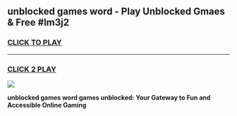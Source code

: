 
## unblocked games word - Play Unblocked Gmaes & Free #lm3j2
<h3>
<a href="https://news.freeplayer.one?title=unblocked_games_word&ref=24F">CLICK TO PLAY</a></h3>
<hr>

<h3>
<a href="https://news.freeplayer.one?title=unblocked_games_word&ref=24F">CLICK 2 PLAY</a>
  
</h3>

<a href="https://news.freeplayer.one?title=unblocked_games_word&ref=24F/"><img src="https://clearcache.store/games.png"></a>


**unblocked games word games unblocked: Your Gateway to Fun and Accessible Online Gaming**
